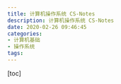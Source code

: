 ```yaml
---
title: 计算机操作系统 CS-Notes
description: 计算机操作系统 CS-Notes
date: 2020-02-26 09:46:45
categories:
- 计算机基础
- 操作系统
tags:
---
```


[toc]

